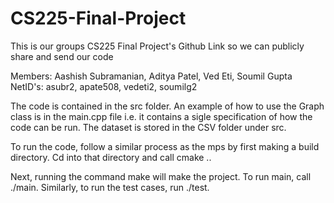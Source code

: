 # CS225-Final-Project
This is our groups CS225 Final Project's Github Link so we can publicly share and send our code

Members: Aashish Subramanian, Aditya Patel, Ved Eti, Soumil Gupta
NetID's: asubr2, apate508, vedeti2, soumilg2

The code is contained in the src folder. An example of how to use the Graph class is in the main.cpp file i.e. it contains a sigle specification of how the code can be run. The dataset is stored in the CSV folder under src. 

To run the code, follow a similar process as the mps by first making a build directory. Cd into that directory and call cmake .. 

Next, running the command make will make the project. To run main, call ./main. Similarly, to run the test cases, run ./test. 